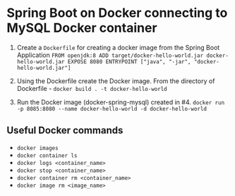 # Spring Boot on Docker connecting to MySQL Docker container
1. Create a `Dockerfile` for creating a docker image from the Spring Boot Application
`FROM openjdk:8
 ADD target/docker-hello-world.jar docker-hello-world.jar
 EXPOSE 8080
 ENTRYPOINT ["java", "-jar", "docker-hello-world.jar"]`

4. Using the Dockerfile create the Docker image.
From the directory of Dockerfile - `docker build . -t docker-hello-world`

5. Run the Docker image (docker-spring-mysql) created in #4.
`docker run -p 8085:8080 --name docker-hello-world -d docker-hello-world`

## Useful Docker commands
- `docker images`
- `docker container ls`
- `docker logs <container_name>`
- `docker stop <container_name>`
- `docker container rm <container_name>`
- `docker image rm <image_name>`

